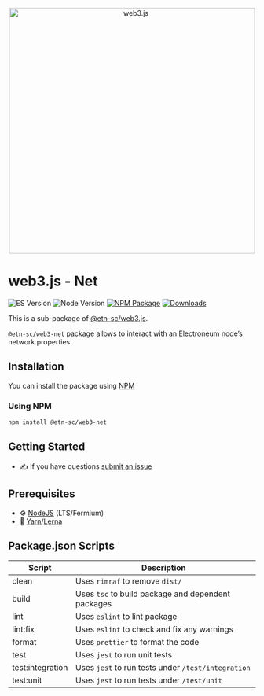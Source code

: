 <p align="center">
  <img src="assets/logo/web3js.jpg" width="500" alt="web3.js" />
</p>

# web3.js - Net

![ES Version](https://img.shields.io/badge/ES-2020-yellow)
![Node Version](https://img.shields.io/badge/node-14.x-green)
[![NPM Package][npm-image]][npm-url]
[![Downloads][downloads-image]][npm-url]

This is a sub-package of [@etn-sc/web3.js][repo].

`@etn-sc/web3-net` package allows to interact with an Electroneum node’s network properties.

## Installation

You can install the package using [NPM](https://www.npmjs.com/package/@etn-sc/web3-net)

### Using NPM

```bash
npm install @etn-sc/web3-net
```

## Getting Started

-   :writing_hand: If you have questions [submit an issue](https://github.com/electroneum/electroneum-web3.js/issues/new)

## Prerequisites

-   :gear: [NodeJS](https://nodejs.org/) (LTS/Fermium)
-   :toolbox: [Yarn](https://yarnpkg.com/)/[Lerna](https://lerna.js.org/)

## Package.json Scripts

| Script           | Description                                        |
| ---------------- | -------------------------------------------------- |
| clean            | Uses `rimraf` to remove `dist/`                    |
| build            | Uses `tsc` to build package and dependent packages |
| lint             | Uses `eslint` to lint package                      |
| lint:fix         | Uses `eslint` to check and fix any warnings        |
| format           | Uses `prettier` to format the code                 |
| test             | Uses `jest` to run unit tests                      |
| test:integration | Uses `jest` to run tests under `/test/integration` |
| test:unit        | Uses `jest` to run tests under `/test/unit`        |

[docs]: https://docs.web3js.org/
[repo]: https://github.com/electroneum/electroneum-web3.js/tree/4.x/packages/web3-net
[npm-image]: https://img.shields.io/github/package-json/v/web3/web3.js/4.x?filename=packages%2Fweb3-net%2Fpackage.json
[npm-url]: https://npmjs.org/package/@etn-sc/web3-net
[downloads-image]: https://img.shields.io/npm/dm/web3-net?label=npm%20downloads
